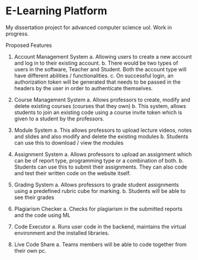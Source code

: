 # E-Learning Platform
My dissertation project for advanced computer science uol. Work in progress. 


Proposed Features 
1)	Account Management System 
a.	Allowing users to create a new account and log in to their existing account.
b.	There would be two types of users in the software, Teacher and Student. Both the account type will have different abilities / functionalities.
c.	On successful login, an authorization token will be generated that needs to be passed in the headers by the user in order to authenticate themselves. 

2)	Course Management System
a.	Allows professors to create, modify and delete existing courses (courses that they own)
b.	This system, allows students to join an existing code using a course invite token which is given to a student by the professors. 

3)	Module System
a.	This allows professors to upload lecture videos, notes and slides and also modify and delete the existing modules 
b.	Students can use this to download / view the modules 

4)	Assignment System
a.	Allows professors to upload an assignment which can be of report type, programming type or a combination of both. 
b.	Students can use this to submit their assignments. They can also code and test their written code on the website itself. 

5)	Grading System
a.	Allows professors to grade student assignments using a predefined rubric cube for marking. 
b.	Students will be able to see their grades

6)	Plagiarism Checker
a.	Checks for plagiarism in the submitted reports and the code using ML

7)	Code Executor 
a.	Runs user code in the backend, maintains the virtual environment and the installed libraries. 

8) Live Code Share
a. Teams members will be able to code together from their own pc.
